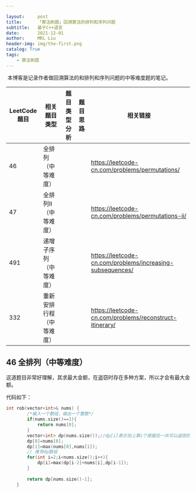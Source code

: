 ```yaml
---

layout:     post
title:      「算法刷题」回溯算法的排列和序列问题
subtitle:   基于C++语言
date:       2021-12-01
author:     MRL Liu
header-img: img/the-first.png
catalog: True
tags:
    - 算法刷题
---
```


​		本博客是记录作者做回溯算法的和排列和序列问题的中等难度题的笔记。

| **LeetCode题目** | **相关题目类型**         | 题目类型分析 | 题目思路 | **相关链接**                                              |
| ---------------- | ------------------------ | ------------ | -------- | --------------------------------------------------------- |
| 46               | 全排列（中等难度）       |              |          | https://leetcode-cn.com/problems/permutations/            |
| 47               | 全排列II（中等难度）     |              |          | https://leetcode-cn.com/problems/permutations-ii/         |
| 491              | 递增子序列（中等难度）   |              |          | https://leetcode-cn.com/problems/increasing-subsequences/ |
| 332              | 重新安排行程（中等难度） |              |          | https://leetcode-cn.com/problems/reconstruct-itinerary/   |

## 46 全排列（中等难度）

这道题目非常好理解，其求最大金额，在盗窃时存在多种方案，所以才会有最大金额。

代码如下：

```C++
int rob(vector<int>& nums) {
        /*输入一个数组，输出一个整数*/
        if(nums.size()==1){
            return nums[0];
        }
        vector<int> dp(nums.size());//dp[i]表示加上第i个房屋后一共可以盗窃的最大金额
        dp[0]=nums[0];
        dp[1]=max(nums[0],nums[1]);
        // 推导dp数组
        for(int i=2;i<nums.size();i++){
            dp[i]=max(dp[i-2]+nums[i],dp[i-1]);
        }
        
        return dp[nums.size()-1];
    }
```


